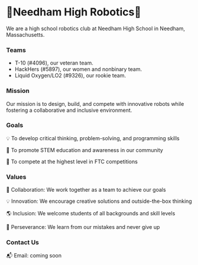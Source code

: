 🤖Needham High Robotics🤖
=====================

We are a high school robotics club at Needham High School in Needham, Massachusetts.

### Teams

- T-10 (#4096), our veteran team.
- HackHers (#5897), our women and nonbinary team.
- Liquid Oxygen/LO2 (#9326), our rookie team.

### Mission

Our mission is to design, build, and compete with innovative robots while fostering a collaborative and inclusive environment.

### Goals

💡 To develop critical thinking, problem-solving, and programming skills

🔬 To promote STEM education and awareness in our community

🚀 To compete at the highest level in FTC competitions

### Values

🤝 Collaboration: We work together as a team to achieve our goals

💡 Innovation: We encourage creative solutions and outside-the-box thinking

🌎 Inclusion: We welcome students of all backgrounds and skill levels

💪 Perseverance: We learn from our mistakes and never give up

### Contact Us

📬 Email: coming soon
